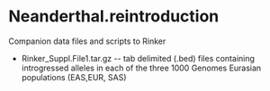 # Neanderthal.reintroduction
Companion data files and scripts to Rinker 

* Rinker_Suppl.File1.tar.gz -- tab delimited (.bed) files containing introgressed alleles in each of the three 1000 Genomes Eurasian populations (EAS,EUR, SAS)


